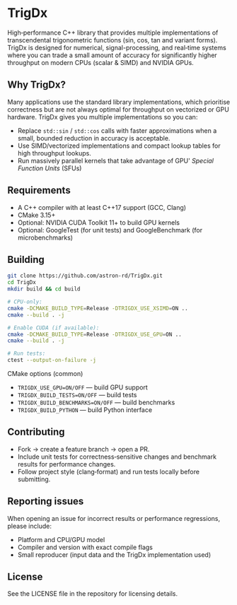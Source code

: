 # TrigDx

High‑performance C++ library that provides multiple implementations of transcendental trigonometric functions (sin, cos, tan and variant forms). TrigDx is designed for numerical, signal-processing, and real‑time systems where you can trade a small amount of accuracy for significantly higher throughput on modern CPUs (scalar & SIMD) and NVIDIA GPUs.

## Why TrigDx?
Many applications use the standard library implementations, which prioritise correctness but are not always optimal for throughput on vectorized or GPU hardware. TrigDx gives you multiple implementations so you can:

- Replace `std::sin` / `std::cos` calls with faster approximations when a small, bounded reduction in accuracy is acceptable.
- Use SIMD/vectorized implementations and compact lookup tables for high throughput lookups.
- Run massively parallel kernels that take advantage of GPU' _Special Function Units_ (SFUs)

## Requirements
- A C++ compiler with at least C++17 support (GCC, Clang)
- CMake 3.15+
- Optional: NVIDIA CUDA Toolkit 11+ to build GPU kernels
- Optional: GoogleTest (for unit tests) and GoogleBenchmark (for microbenchmarks)

## Building
```bash
git clone https://github.com/astron-rd/TrigDx.git
cd TrigDx
mkdir build && cd build

# CPU-only:
cmake -DCMAKE_BUILD_TYPE=Release -DTRIGDX_USE_XSIMD=ON ..
cmake --build . -j

# Enable CUDA (if available):
cmake -DCMAKE_BUILD_TYPE=Release -DTRIGDX_USE_GPU=ON ..
cmake --build . -j

# Run tests:
ctest --output-on-failure -j
```

CMake options (common)
- `TRIGDX_USE_GPU=ON/OFF` — build GPU support
- `TRIGDX_BUILD_TESTS=ON/OFF` — build tests
- `TRIGDX_BUILD_BENCHMARKS=ON/OFF` — build benchmarks
- `TRIGDX_BUILD_PYTHON` — build Python interface

## Contributing
- Fork → create a feature branch → open a PR.
- Include unit tests for correctness‑sensitive changes and benchmark results for performance changes.
- Follow project style (clang‑format) and run tests locally before submitting.

## Reporting issues
When opening an issue for incorrect results or performance regressions, please include:
- Platform and CPU/GPU model
- Compiler and version with exact compile flags
- Small reproducer (input data and the TrigDx implementation used)
  
## License
See the LICENSE file in the repository for licensing details.
